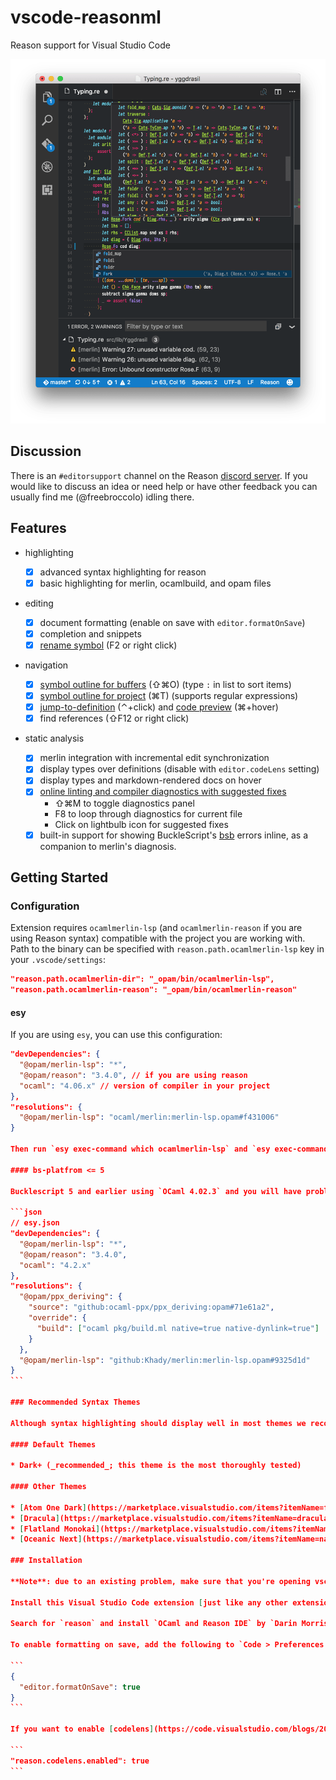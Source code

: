 # vscode-reasonml

Reason support for Visual Studio Code

![screenshot](https://github.com/freebroccolo/vscode-reasonml/raw/master/assets/screenshot.png)

## Discussion

There is an `#editorsupport` channel on the Reason [discord server](https://discord.gg/reasonml). If you would like to discuss an idea or need help or have other feedback you can usually find me (@freebroccolo) idling there.

## Features

* highlighting

  * [x] advanced syntax highlighting for reason
  * [x] basic highlighting for merlin, ocamlbuild, and opam files

* editing

  * [x] document formatting (enable on save with `editor.formatOnSave`)
  * [x] completion and snippets
  * [x] [rename symbol](https://code.visualstudio.com/docs/editor/editingevolved#_rename-symbol) (F2 or right click)

* navigation

  * [x] [symbol outline for buffers](https://code.visualstudio.com/docs/editor/editingevolved#_goto-symbol) (⇧⌘O) (type `:` in list to sort items)
  * [x] [symbol outline for project](https://code.visualstudio.com/docs/editor/editingevolved#_open-symbol-by-name) (⌘T) (supports regular expressions)
  * [x] [jump-to-definition](https://code.visualstudio.com/docs/editor/editingevolved#_go-to-definition) (⌃+click) and [code preview](https://code.visualstudio.com/docs/editor/editingevolved#_peek) (⌘+hover)
  * [x] find references (⇧F12 or right click)

* static analysis
  * [x] merlin integration with incremental edit synchronization
  * [x] display types over definitions (disable with `editor.codeLens` setting)
  * [x] display types and markdown-rendered docs on hover
  * [x] [online linting and compiler diagnostics with suggested fixes](https://code.visualstudio.com/docs/editor/editingevolved#_errors-warnings)
    * ⇧⌘M to toggle diagnostics panel
    * F8 to loop through diagnostics for current file
    * Click on lightbulb icon for suggested fixes
  * [x] built-in support for showing BuckleScript's [bsb](https://bucklescript.github.io/bucklescript/Manual.html#_bucklescript_build_system_code_bsb_code) errors inline, as a companion to merlin's diagnosis.

## Getting Started

### Configuration

Extension requires `ocamlmerlin-lsp` (and `ocamlmerlin-reason` if you are using Reason syntax) compatible with the project you are working with. Path to the binary can be specified with `reason.path.ocamlmerlin-lsp` key in your `.vscode/settings`:

```json
"reason.path.ocamlmerlin-dir": "_opam/bin/ocamlmerlin-lsp",
"reason.path.ocamlmerlin-reason": "_opam/bin/ocamlmerlin-reason"
```

#### esy

If you are using `esy`, you can use this configuration:

````json
"devDependencies": {
  "@opam/merlin-lsp": "*",
  "@opam/reason": "3.4.0", // if you are using reason
  "ocaml": "4.06.x" // version of compiler in your project
},
"resolutions": {
  "@opam/merlin-lsp": "ocaml/merlin:merlin-lsp.opam#f431006"
}

Then run `esy exec-command which ocamlmerlin-lsp` and `esy exec-command which ocamlmerlin-reason` to get paths to binaries.

#### bs-platfrom <= 5

Bucklescript 5 and earlier using `OCaml 4.02.3` and you will have problems with compliling `merlin-lsp`. But it can be solved with a couple of well placed pins:

```json
// esy.json
"devDependencies": {
  "@opam/merlin-lsp": "*",
  "@opam/reason": "3.4.0",
  "ocaml": "4.2.x"
},
"resolutions": {
  "@opam/ppx_deriving": {
    "source": "github:ocaml-ppx/ppx_deriving:opam#71e61a2",
    "override": {
      "build": ["ocaml pkg/build.ml native=true native-dynlink=true"]
    }
  },
  "@opam/merlin-lsp": "github:Khady/merlin:merlin-lsp.opam#9325d1d"
}
```

### Recommended Syntax Themes

Although syntax highlighting should display well in most themes we recommend and test with the following:

#### Default Themes

* Dark+ (_recommended_; this theme is the most thoroughly tested)

#### Other Themes

* [Atom One Dark](https://marketplace.visualstudio.com/items?itemName=freebroccolo.theme-atom-one-dark)
* [Dracula](https://marketplace.visualstudio.com/items?itemName=dracula-theme.theme-dracula)
* [Flatland Monokai](https://marketplace.visualstudio.com/items?itemName=gerane.Theme-FlatlandMonokai)
* [Oceanic Next](https://marketplace.visualstudio.com/items?itemName=naumovs.theme-oceanicnext)

### Installation

**Note**: due to an existing problem, make sure that you're opening vscode from the [command-line](https://code.visualstudio.com/docs/setup/mac), at the root of your project!

Install this Visual Studio Code extension [just like any other extension](https://code.visualstudio.com/docs/editor/extension-gallery).

Search for `reason` and install `OCaml and Reason IDE` by `Darin Morrison`.

To enable formatting on save, add the following to `Code > Preferences > Settings`:

```
{
  "editor.formatOnSave": true
}
```

If you want to enable [codelens](https://code.visualstudio.com/blogs/2017/02/12/code-lens-roundup), add the following to `Code > Preferences > Settings`:

```
"reason.codelens.enabled": true
```
````
